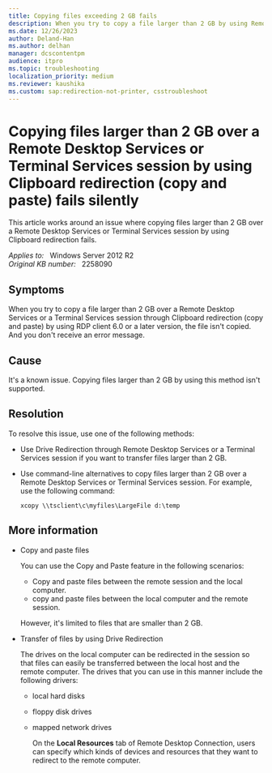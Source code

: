 ```yaml
---
title: Copying files exceeding 2 GB fails
description: When you try to copy a file larger than 2 GB by using Remote Desktop Protocol (RDP) client 6.0 or later, the file fails to copy. And you don't see an error message.
ms.date: 12/26/2023
author: Deland-Han
ms.author: delhan
manager: dcscontentpm
audience: itpro
ms.topic: troubleshooting
localization_priority: medium
ms.reviewer: kaushika
ms.custom: sap:redirection-not-printer, csstroubleshoot
---
```

# Copying files larger than 2 GB over a Remote Desktop Services or Terminal Services session by using Clipboard redirection (copy and paste) fails silently

This article works around an issue where copying files larger than 2 GB over a Remote Desktop Services or Terminal Services session by using Clipboard redirection fails.

_Applies to:_ &nbsp; Windows Server 2012 R2  
_Original KB number:_ &nbsp; 2258090

## Symptoms

When you try to copy a file larger than 2 GB over a Remote Desktop Services or a Terminal Services session through Clipboard redirection (copy and paste) by using RDP client 6.0 or a later version, the file isn't copied. And you don't receive an error message.

## Cause

It's a known issue. Copying files larger than 2 GB by using this method isn't supported.

## Resolution

To resolve this issue, use one of the following methods:

- Use Drive Redirection through Remote Desktop Services or a Terminal Services session if you want to transfer files larger than 2 GB.

- Use command-line alternatives to copy files larger than 2 GB over a Remote Desktop Services or Terminal Services session. For example, use the following command:

    ```console
    xcopy \\tsclient\c\myfiles\LargeFile d:\temp  
    ```

## More information

- Copy and paste files

  You can use the Copy and Paste feature in the following scenarios:

  - Copy and paste files between the remote session and the local computer.
  - copy and paste files between the local computer and the remote session.

  However, it's limited to files that are smaller than 2 GB.

- Transfer of files by using Drive Redirection

    The drives on the local computer can be redirected in the session so that files can easily be transferred between the local host and the remote computer. The drives that you can use in this manner include the following drivers:

  - local hard disks
  - floppy disk drives
  - mapped network drives

    On the **Local Resources** tab of Remote Desktop Connection, users can specify which kinds of devices and resources that they want to redirect to the remote computer.
